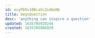```yaml
---
id: ecyPERv10BcaVcZxdGeNb
title: begsQuestion
desc: 'anything can inspire a question'
updated: 1635705928244
created: 1635705906939
---
```


